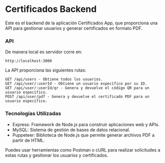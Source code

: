# Certificados Backend

Este es el backend de la aplicación Certificados App, que proporciona una API
para gestionar usuarios y generar certificados en formato PDF.

### API

De manera local es servidor corre en:

    http://localhost:3000

La API proporciona las siguientes rutas:

    GET /api/users - Obtiene todos los usuarios.
    GET /api/user/:userId - Obtiene un usuario específico por su ID.
    GET /api/user/:userId/qr - Genera y devuelve el código QR para un usuario específico.
    POST /api/user/pdf - Genera y devuelve el certificado PDF para un usuario específico.

### Tecnologías Utilizadas

- Express: Framework de Node.js para construir aplicaciones web y APIs.
- MySQL: Sistema de gestión de bases de datos relacional.
- Puppeteer: Biblioteca de Node.js que permite generar archivos PDF a partir de HTML.

Puedes usar herramientas como Postman o cURL para realizar solicitudes a estas rutas y gestionar los usuarios y certificados.

